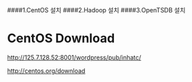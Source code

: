 
####1.CentOS 설치
####2.Hadoop 설치
####3.OpenTSDB 설치

# CentOS Download

http://125.7.128.52:8001/wordpress/pub/inhatc/

http://centos.org/download



